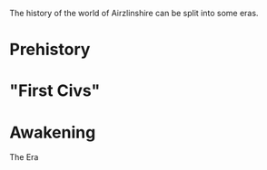 The history of the world of Airzlinshire can be split into some eras.

# Prehistory

# "First Civs"

# Awakening

The Era 